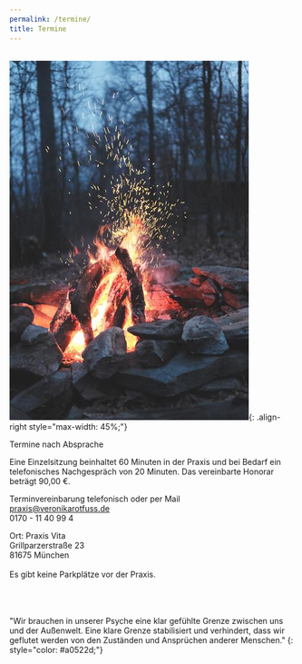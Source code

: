 ```yaml
---
permalink: /termine/
title: Termine
---
```

\
![Feuer](/assets/images/Termine_Feuer_klein.jpg){: .align-right style="max-width: 45%;"}

Termine nach Absprache

Eine Einzelsitzung beinhaltet 60 Minuten in der Praxis und bei Bedarf ein telefonisches Nachgespräch von 20 Minuten. Das vereinbarte Honorar beträgt 90,00 €.

Terminvereinbarung telefonisch oder per Mail\
praxis@veronikarotfuss.de\
0170 - 11 40 99 4

Ort: Praxis Vita \
Grillparzerstraße 23\
81675 München\
\
Es gibt keine Parkplätze vor der Praxis. \
<br>\
<br>

"Wir brauchen in unserer Psyche eine klar gefühlte Grenze zwischen uns und der Außenwelt. Eine klare Grenze stabilisiert und verhindert, dass wir geflutet werden von den Zuständen und Ansprüchen anderer Menschen."
{: style="color: #a0522d;"}
